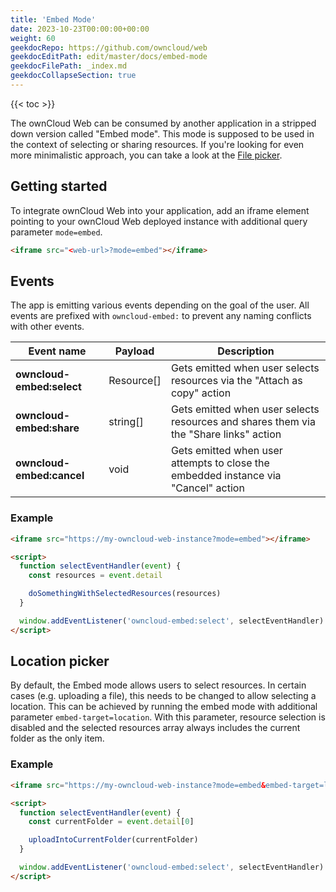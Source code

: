 ```yaml
---
title: 'Embed Mode'
date: 2023-10-23T00:00:00+00:00
weight: 60
geekdocRepo: https://github.com/owncloud/web
geekdocEditPath: edit/master/docs/embed-mode
geekdocFilePath: _index.md
geekdocCollapseSection: true
---
```


{{< toc >}}

The ownCloud Web can be consumed by another application in a stripped down version called "Embed mode". This mode is supposed to be used in the context of selecting or sharing resources. If you're looking for even more minimalistic approach, you can take a look at the [File picker](https://owncloud.dev/integration/file_picker/).

## Getting started

To integrate ownCloud Web into your application, add an iframe element pointing to your ownCloud Web deployed instance with additional query parameter `mode=embed`.

```html
<iframe src="<web-url>?mode=embed"></iframe>
```

## Events

The app is emitting various events depending on the goal of the user. All events are prefixed with `owncloud-embed:` to prevent any naming conflicts with other events.

| Event name | Payload | Description |
| --- | --- | --- |
| **owncloud-embed:select** | Resource[] | Gets emitted when user selects resources via the "Attach as copy" action |
| **owncloud-embed:share** | string[] | Gets emitted when user selects resources and shares them via the "Share links" action |
| **owncloud-embed:cancel** | void | Gets emitted when user attempts to close the embedded instance via "Cancel" action |

### Example

```html
<iframe src="https://my-owncloud-web-instance?mode=embed"></iframe>

<script>
  function selectEventHandler(event) {
    const resources = event.detail

    doSomethingWithSelectedResources(resources)
  }

  window.addEventListener('owncloud-embed:select', selectEventHandler)
</script>
```

## Location picker

By default, the Embed mode allows users to select resources. In certain cases (e.g. uploading a file), this needs to be changed to allow selecting a location. This can be achieved by running the embed mode with additional parameter `embed-target=location`. With this parameter, resource selection is disabled and the selected resources array always includes the current folder as the only item.

### Example

```html
<iframe src="https://my-owncloud-web-instance?mode=embed&embed-target=location"></iframe>

<script>
  function selectEventHandler(event) {
    const currentFolder = event.detail[0]

    uploadIntoCurrentFolder(currentFolder)
  }

  window.addEventListener('owncloud-embed:select', selectEventHandler)
</script>
```
